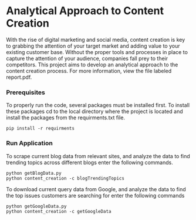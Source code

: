 # Analytical Approach to Content Creation

With the rise of digital marketing and social media, content creation is key to grabbing the attention of your target market and adding value to your existing customer base.  Without the proper tools and processes in place to capture the attention of your audience, companies fall prey to their competitors.  This project aims to develop an analytical approach to the content creation process.  For more information, view the file labeled report.pdf.

### Prerequisites

To properly run the code, several packages must be installed first.  To install these packages cd to the local directory where the project is located and install the packages from the requirments.txt file.  
```
pip install -r requirments
```

### Run Application 
To scrape current blog data from relevant sites, and analyze the data to find trending topics across different blogs enter the following commands.  
```
python getBlogData.py
python content_creation -c blogTrendingTopics
```

To download current query data from Google, and analyze the data to find the top issues customers are searching for enter the following commands
```
python getGoogleData.py
python content_creation -c getGoogleData
```




